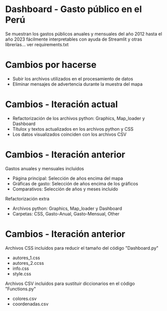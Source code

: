
# Dashboard - Gasto público en el Perú

Se muestran los gastos públicos anuales y mensuales del año 2012 hasta el año 2023 fácilmente interpretables con ayuda de Streamlit y otras librerías... ver requirements.txt

# Cambios por hacerse
- Subir los archivos utilizados en el procesamiento de datos
- Eliminar mensajes de advertencia durante la muestra del mapa

# Cambios - Iteración actual
- Refactorización de los archivos python: Graphics, Map_loader y Dashboard
- Títulox y textos actualizados en los archivos python y CSS
- Los datos visualizados coinciden con los archivos CSV

# Cambios - Iteración anterior
Gastos anuales y mensuales incluidos
- Página principal: Selección de años encima del mapa
- Gráficas de gasto: Selección de años encima de los gráficos
- Comparativos: Selección de años y meses incluido

Refactorización extra
- Archivos python: Graphics, Map_loader y Dashboard
- Carpetas: CSS, Gasto-Anual, Gasto-Mensual, Other

# Cambios - Iteración anterior
Archivos CSS incluidos para reducir el tamaño del código "Dashboard.py"
- autores_1.css 
- autores_2.ccss
- info.css 
- style.css

Archivos CSV incluidos para sustituir diccionarios en el código "Functions.py"
- colores.csv 
- coordenadas.csv 

